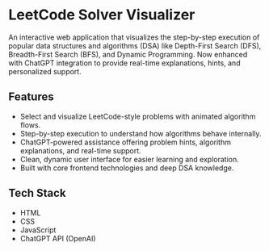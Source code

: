 # LeetCode Solver Visualizer

An interactive web application that visualizes the step-by-step execution of popular data structures and algorithms (DSA) like Depth-First Search (DFS), Breadth-First Search (BFS), and Dynamic Programming.
Now enhanced with ChatGPT integration to provide real-time explanations, hints, and personalized support.

## Features
-  Select and visualize LeetCode-style problems with animated algorithm flows.
- Step-by-step execution to understand how algorithms behave internally.
- ChatGPT-powered assistance offering problem hints, algorithm explanations, and real-time support.
- Clean, dynamic user interface for easier learning and exploration.
-  Built with core frontend technologies and deep DSA knowledge.

## Tech Stack
- HTML
- CSS
- JavaScript
- ChatGPT API (OpenAI)
